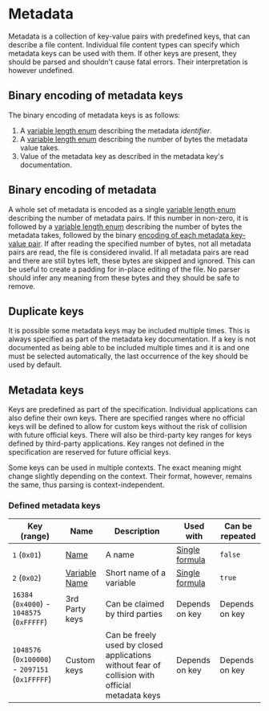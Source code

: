 # Metadata

Metadata is a collection of key-value pairs with predefined keys, that can describe a file content. Individual file content types can specify which metadata keys can be used with them. If other keys are present, they should be parsed and shouldn't cause fatal errors. Their interpretation is however undefined.

## Binary encoding of metadata keys

The binary encoding of metadata keys is as follows:
1. A [variable length enum](/binary_types/Variable%20Length%20Enum.md) describing the metadata *identifier*.
2. A [variable length enum](/binary_types/Variable%20Length%20Enum.md) describing the number of bytes the metadata value takes.
3. Value of the metadata key as described in the metadata key's documentation.

## Binary encoding of metadata

A whole set of metadata is encoded as a single [variable length enum](/binary_types/Variable%20Length%20Enum.md) describing the number of metadata pairs. If this number in non-zero, it is followed by a [variable length enum](/binary_types/Variable%20Length%20Enum.md) describing the number of bytes the metadata takes, followed by the binary [encoding of each metadata key-value pair](#binary-encoding-of-metadata-keys). If after reading the specified number of bytes, not all metadata pairs are read, the file is considered invalid. If all metadata pairs are read and there are still bytes left, these bytes are skipped and ignored. This can be useful to create a padding for in-place editing of the file. No parser should infer any meaning from these bytes and they should be safe to remove.

## Duplicate keys

It is possible some metadata keys may be included multiple times. This is always specified as part of the metadata key documentation. If a key is not documented as being able to be included multiple times and it is and one must be selected automatically, the last occurrence of the key should be used by default.

## Metadata keys

Keys are predefined as part of the specification. Individual applications can also define their own keys. There are specified ranges where no official keys will be defined to allow for custom keys without the risk of collision with future official keys. There will also be third-party key ranges for keys defined by third-party applications. Key ranges not defined in the specification are reserved for future official keys.

Some keys can be used in multiple contexts. The exact meaning might change slightly depending on the context. Their format, however, remains the same, thus parsing is context-independent.

### Defined metadata keys

| Key (range)                                     | Name                                       | Description                                                                                     | Used with                                                   | Can be repeated |
| ----------------------------------------------- | ------------------------------------------ | ----------------------------------------------------------------------------------------------- | ----------------------------------------------------------- | --------------- |
| `1` (`0x01`)                                    | [Name](./keys/Name.md)                     | A name                                                                                          | [Single formula](../file_content_types/Single%20Formula.md) | `false`         |
| `2` (`0x02`)                                    | [Variable Name](./keys/Variable%20Name.md) | Short name of a variable                                                                        | [Single formula](../file_content_types/Single%20Formula.md) | `true`          |
| `16384` (`0x4000`) - `1048575` (`0xFFFFF`)      | 3rd Party keys                             | Can be claimed by third parties                                                                 | Depends on key                                              | Depends on key  |
| `1048576` (`0x100000`) - `2097151` (`0x1FFFFF`) | Custom keys                                | Can be freely used by closed applications without fear of collision with official metadata keys | Depends on key                                              | Depends on key  |